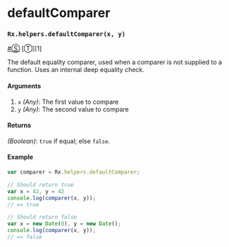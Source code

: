 # defaultComparer

### <a id="rxhelpersdefaultcomparerx-y"></a>`Rx.helpers.defaultComparer(x, y)`
<a href="#rxhelpersdefaultcomparerx-y">#</a>[&#x24C8;](https://github.com/Reactive-Extensions/RxJS/blob/master/src/core/basicheader.js "View in source") [&#x24C9;][1]

The default equality comparer, used when a comparer is not supplied to a function.  Uses an internal deep equality check.

#### Arguments
1. `x` *(Any)*: The first value to compare
2. `y` *(Any)*: The second value to compare

#### Returns
*(Boolean)*: `true` if equal; else `false`.

#### Example 

```js
var comparer = Rx.helpers.defaultComparer;

// Should return true
var x = 42, y = 42
console.log(comparer(x, y));
// => true

// Should return false
var x = new Date(0), y = new Date();
console.log(comparer(x, y));
// => false
```